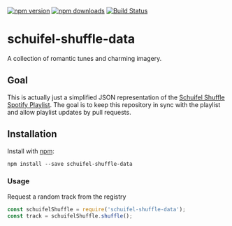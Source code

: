 [![npm version](https://img.shields.io/npm/v/schuifel-shuffle-data.svg?style=flat-square)](https://www.npmjs.com/package/schuifel-shuffle-data)
[![npm downloads](https://img.shields.io/npm/dt/schuifel-shuffle-data.svg?style=flat-square)](https://www.npmjs.com/package/schuifel-shuffle-data)
[![Build Status](https://travis-ci.org/schuifel-shuffle/schuifel-shuffle-data.svg?branch=master)](https://travis-ci.org/schuifel-shuffle/schuifel-shuffle-data)

# schuifel-shuffle-data

A collection of romantic tunes and charming imagery.

## Goal

This is actually just a simplified JSON representation of the [Schuifel Shuffle Spotify Playlist](https://open.spotify.com/user/thundercatone/playlist/4bckH8h0XjMkpeICjXzmAH?si=xCkqB2BsTrajodeq_xUtbQ).
The goal is to keep this repository in sync with the playlist and allow playlist updates by pull requests.

## Installation

Install with [npm](https://npmjs.org/):

```
npm install --save schuifel-shuffle-data
```

### Usage

Request a random track from the registry

```js
const schuifelShuffle = require('schuifel-shuffle-data');
const track = schuifelShuffle.shuffle();
```

